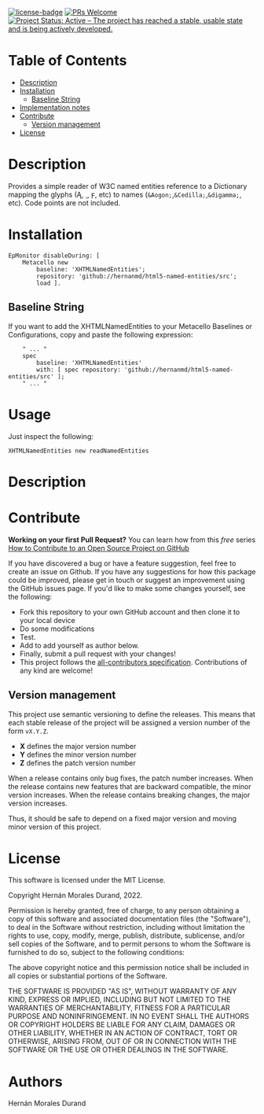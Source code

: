 [![license-badge](https://img.shields.io/badge/license-MIT-blue.svg)](https://img.shields.io/badge/license-MIT-blue.svg)
[![PRs Welcome](https://img.shields.io/badge/PRs-welcome-brightgreen.svg?style=flat-square)](http://makeapullrequest.com)
[![Project Status: Active – The project has reached a stable, usable state and is being actively developed.](http://www.repostatus.org/badges/latest/active.svg)](http://www.repostatus.org/#active)

# Table of Contents

- [Description](#description)
- [Installation](#installation)
  - [Baseline String](#baseline-string)
- [Implementation notes](#implementation-note)
- [Contribute](#contribute)
  - [Version management](#version-management)
- [License](#license)

# Description

Provides a simple reader of W3C named entities reference to a Dictionary mapping the glyphs (&Aogon;, &Cedilla;, &digamma;, etc) to names (`&Aogon;`,`&Cedilla;`,`&digamma;`, etc). Code points are not included.

# Installation

[//]: # (pi)
```smalltalk
EpMonitor disableDuring: [ 
	Metacello new	
		baseline: 'XHTMLNamedEntities';	
		repository: 'github://hernanmd/html5-named-entities/src';	
		load ].
```

## Baseline String 

If you want to add the XHTMLNamedEntities to your Metacello Baselines or Configurations, copy and paste the following expression:
```smalltalk
	" ... "
	spec
		baseline: 'XHTMLNamedEntities' 
		with: [ spec repository: 'github://hernanmd/html5-named-entities/src' ];
	" ... "
```

# Usage

Just inspect the following:

```smalltalk
XHTMLNamedEntities new readNamedEntities
```

# Description

# Contribute

**Working on your first Pull Request?** You can learn how from this *free* series [How to Contribute to an Open Source Project on GitHub](https://egghead.io/series/how-to-contribute-to-an-open-source-project-on-github)

If you have discovered a bug or have a feature suggestion, feel free to create an issue on Github.
If you have any suggestions for how this package could be improved, please get in touch or suggest an improvement using the GitHub issues page.
If you'd like to make some changes yourself, see the following:    

  - Fork this repository to your own GitHub account and then clone it to your local device
  - Do some modifications
  - Test.
  - Add <your GitHub username> to add yourself as author below.
  - Finally, submit a pull request with your changes!
  - This project follows the [all-contributors specification](https://github.com/kentcdodds/all-contributors). Contributions of any kind are welcome!

## Version management 

This project use semantic versioning to define the releases. This means that each stable release of the project will be assigned a version number of the form `vX.Y.Z`. 

- **X** defines the major version number
- **Y** defines the minor version number 
- **Z** defines the patch version number

When a release contains only bug fixes, the patch number increases. When the release contains new features that are backward compatible, the minor version increases. When the release contains breaking changes, the major version increases. 

Thus, it should be safe to depend on a fixed major version and moving minor version of this project.

# License
	
This software is licensed under the MIT License.

Copyright Hernán Morales Durand, 2022.

Permission is hereby granted, free of charge, to any person obtaining a copy of this software and associated documentation files (the "Software"), to deal in the Software without restriction, including without limitation the rights to use, copy, modify, merge, publish, distribute, sublicense, and/or sell copies of the Software, and to permit persons to whom the Software is furnished to do so, subject to the following conditions:

The above copyright notice and this permission notice shall be included in all copies or substantial portions of the Software.

THE SOFTWARE IS PROVIDED "AS IS", WITHOUT WARRANTY OF ANY KIND, EXPRESS OR IMPLIED, INCLUDING BUT NOT LIMITED TO THE WARRANTIES OF MERCHANTABILITY, FITNESS FOR A PARTICULAR PURPOSE AND NONINFRINGEMENT. IN NO EVENT SHALL THE AUTHORS OR COPYRIGHT HOLDERS BE LIABLE FOR ANY CLAIM, DAMAGES OR OTHER LIABILITY, WHETHER IN AN ACTION OF CONTRACT, TORT OR OTHERWISE, ARISING FROM, OUT OF OR IN CONNECTION WITH THE SOFTWARE OR THE USE OR OTHER DEALINGS IN THE SOFTWARE.

# Authors

Hernán Morales Durand
